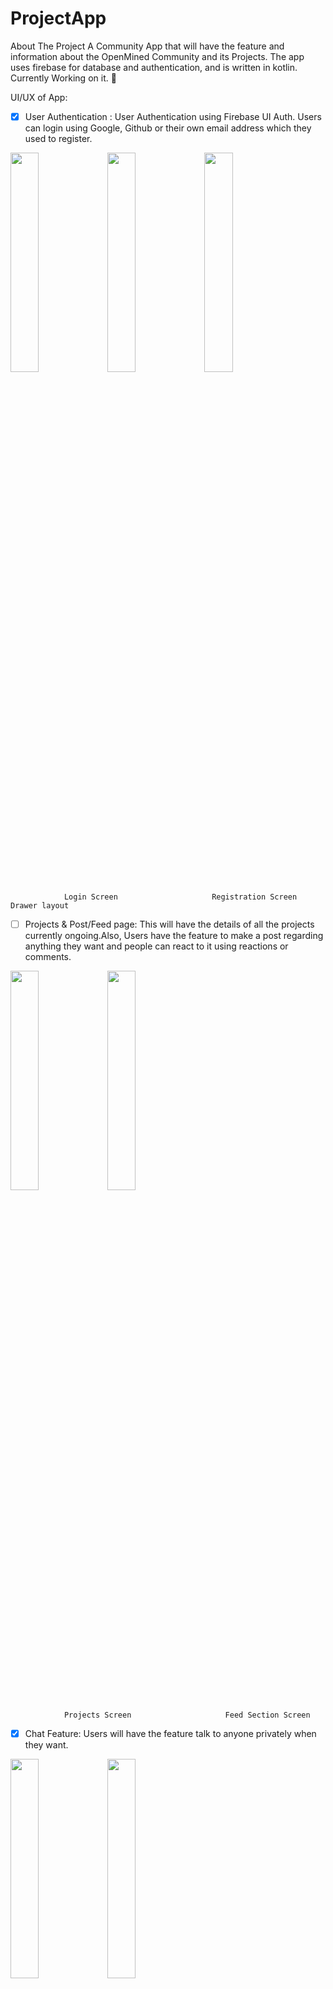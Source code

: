 # ProjectApp 
About The Project
A Community App that will have the feature and information about the OpenMined Community and its Projects.
The app uses firebase for database and authentication, and is written in kotlin. Currently Working on it. :construction:



UI/UX of App:
- [x] User Authentication : User Authentication using Firebase UI Auth. Users can login using Google, Github or
their own email address which they used to register.


<img src="https://i.ibb.co/9H85LzH/Login-Screen.png" width="30%"></img> <img src="https://i.ibb.co/txZQghy/Register.png" width="30%"></img> <img src="https://i.ibb.co/nchvGbB/Main-Activity.png" width="30%"></img> 


                Login Screen                     Registration Screen                      Drawer layout 



- [ ] Projects & Post/Feed page: This will have the details of all the projects currently ongoing.Also, Users have the
feature to make a post regarding anything they want and people can react to it using reactions or comments.


<img src="https://i.ibb.co/HnYLbd1/Projects.png" width="30%"></img>
<img src="https://i.ibb.co/h2sQBF7/image-004.png" width="30%"></img>


                Projects Screen                     Feed Section Screen                      



- [x] Chat Feature: Users will have the feature talk to anyone privately when they want.


 <img src="https://i.ibb.co/FVZfTFW/Friends.png" width="30%"></img>
 <img src="https://i.ibb.co/SQRbXhT/Chatting.png" width="30%"></img>
 
 
           All Friends Activity                   Chat Activity                     



Activity | Status
------------ | -------------
Login/Register Using Email | :heavy_check_mark:
Login Using Github | :x:
Chat Activity | :heavy_check_mark:
Feeds Fragment | :x:
Projects Fragment | :x:

